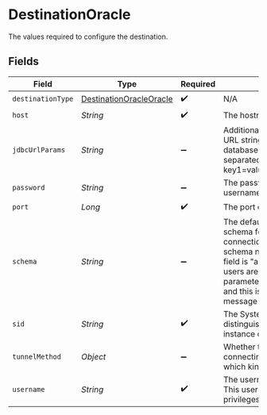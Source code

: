 # DestinationOracle

The values required to configure the destination.


## Fields

| Field                                                                                                                                                                                                                                                                                                                                                        | Type                                                                                                                                                                                                                                                                                                                                                         | Required                                                                                                                                                                                                                                                                                                                                                     | Description                                                                                                                                                                                                                                                                                                                                                  | Example                                                                                                                                                                                                                                                                                                                                                      |
| ------------------------------------------------------------------------------------------------------------------------------------------------------------------------------------------------------------------------------------------------------------------------------------------------------------------------------------------------------------ | ------------------------------------------------------------------------------------------------------------------------------------------------------------------------------------------------------------------------------------------------------------------------------------------------------------------------------------------------------------ | ------------------------------------------------------------------------------------------------------------------------------------------------------------------------------------------------------------------------------------------------------------------------------------------------------------------------------------------------------------ | ------------------------------------------------------------------------------------------------------------------------------------------------------------------------------------------------------------------------------------------------------------------------------------------------------------------------------------------------------------ | ------------------------------------------------------------------------------------------------------------------------------------------------------------------------------------------------------------------------------------------------------------------------------------------------------------------------------------------------------------ |
| `destinationType`                                                                                                                                                                                                                                                                                                                                            | [DestinationOracleOracle](../../models/shared/DestinationOracleOracle.md)                                                                                                                                                                                                                                                                                    | :heavy_check_mark:                                                                                                                                                                                                                                                                                                                                           | N/A                                                                                                                                                                                                                                                                                                                                                          |                                                                                                                                                                                                                                                                                                                                                              |
| `host`                                                                                                                                                                                                                                                                                                                                                       | *String*                                                                                                                                                                                                                                                                                                                                                     | :heavy_check_mark:                                                                                                                                                                                                                                                                                                                                           | The hostname of the database.                                                                                                                                                                                                                                                                                                                                |                                                                                                                                                                                                                                                                                                                                                              |
| `jdbcUrlParams`                                                                                                                                                                                                                                                                                                                                              | *String*                                                                                                                                                                                                                                                                                                                                                     | :heavy_minus_sign:                                                                                                                                                                                                                                                                                                                                           | Additional properties to pass to the JDBC URL string when connecting to the database formatted as 'key=value' pairs separated by the symbol '&'. (example: key1=value1&key2=value2&key3=value3).                                                                                                                                                             |                                                                                                                                                                                                                                                                                                                                                              |
| `password`                                                                                                                                                                                                                                                                                                                                                   | *String*                                                                                                                                                                                                                                                                                                                                                     | :heavy_minus_sign:                                                                                                                                                                                                                                                                                                                                           | The password associated with the username.                                                                                                                                                                                                                                                                                                                   |                                                                                                                                                                                                                                                                                                                                                              |
| `port`                                                                                                                                                                                                                                                                                                                                                       | *Long*                                                                                                                                                                                                                                                                                                                                                       | :heavy_check_mark:                                                                                                                                                                                                                                                                                                                                           | The port of the database.                                                                                                                                                                                                                                                                                                                                    | 1521                                                                                                                                                                                                                                                                                                                                                         |
| `schema`                                                                                                                                                                                                                                                                                                                                                     | *String*                                                                                                                                                                                                                                                                                                                                                     | :heavy_minus_sign:                                                                                                                                                                                                                                                                                                                                           | The default schema is used as the target schema for all statements issued from the connection that do not explicitly specify a schema name. The usual value for this field is "airbyte".  In Oracle, schemas and users are the same thing, so the "user" parameter is used as the login credentials and this is used for the default Airbyte message schema. | airbyte                                                                                                                                                                                                                                                                                                                                                      |
| `sid`                                                                                                                                                                                                                                                                                                                                                        | *String*                                                                                                                                                                                                                                                                                                                                                     | :heavy_check_mark:                                                                                                                                                                                                                                                                                                                                           | The System Identifier uniquely distinguishes the instance from any other instance on the same computer.                                                                                                                                                                                                                                                      |                                                                                                                                                                                                                                                                                                                                                              |
| `tunnelMethod`                                                                                                                                                                                                                                                                                                                                               | *Object*                                                                                                                                                                                                                                                                                                                                                     | :heavy_minus_sign:                                                                                                                                                                                                                                                                                                                                           | Whether to initiate an SSH tunnel before connecting to the database, and if so, which kind of authentication to use.                                                                                                                                                                                                                                         |                                                                                                                                                                                                                                                                                                                                                              |
| `username`                                                                                                                                                                                                                                                                                                                                                   | *String*                                                                                                                                                                                                                                                                                                                                                     | :heavy_check_mark:                                                                                                                                                                                                                                                                                                                                           | The username to access the database. This user must have CREATE USER privileges in the database.                                                                                                                                                                                                                                                             |                                                                                                                                                                                                                                                                                                                                                              |